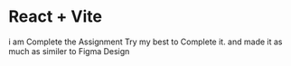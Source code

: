 # React + Vite


 i am Complete the Assignment Try my best to Complete it. and made it as much  as similer to Figma Design 